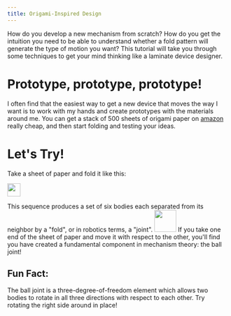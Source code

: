 ```yaml
---
title: Origami-Inspired Design
---
```


How do you develop a new mechanism from scratch?  How do you get the intuition you need to be able to understand whether a fold pattern will generate the type of motion you want?  This tutorial will take you through some techniques to get your mind thinking like a laminate device designer.

Prototype, prototype, prototype!
=======

I often find that the easiest way to get a new device that moves the way I want is to work with my hands and create prototypes with the materials around me.  You can get a stack of 500 sheets of origami paper on [amazon](http://www.amazon.com/s/ref=nb_sb_noss?url=search-alias%3Daps&field-keywords=origami+paper) really cheap, and then start folding and testing your ideas.

Let's Try!
==========

Take a sheet of paper and fold it like this:

[<img src="{{site.url}}/file.jpg" height = "30px" />](file.jpg)

This sequence produces a set of six bodies each separated from its neighbor by a "fold", or in robotics terms, a "joint".  [<img src="{{site.url}}/images/tutorial/drawing1.svg" height = "50px" />]({{site.url}}/images/tutorial/drawing1.svg)  If you take one end of the sheet of paper and move it with respect to the other, you'll find you have created a fundamental component in mechanism theory: the ball joint!

Fun Fact:
-----

The ball joint is a three-degree-of-freedom element which allows two bodies to rotate in all three directions with respect to each other.  Try rotating the right side around in place!
